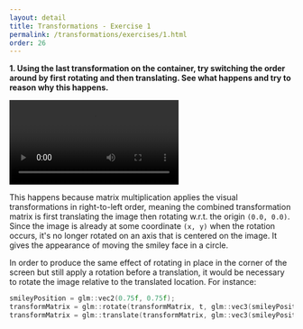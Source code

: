 ```yaml
---
layout: detail
title: Transformations - Exercise 1
permalink: /transformations/exercises/1.html
order: 26
---
```


**1. Using the last transformation on the container, try switching the order around by first rotating and then translating. See what happens and try to reason why this happens.** 

<video controls autoplay loop src="{{ site.baseurl }}/assets/transformations/exercises/1/1.mp4"></video>

This happens because matrix multiplication applies the visual transformations in right-to-left order, meaning the combined transformation matrix is first translating the image then rotating w.r.t. the origin ```(0.0, 0.0)```. Since the image is already at some coordinate ```(x, y)``` when the rotation occurs, it's no longer rotated on an axis that is centered on the image. It gives the appearance of moving the smiley face in a circle.

In order to produce the same effect of rotating in place in the corner of the screen but still apply a rotation before a translation, it would be necessary to rotate the image relative to the translated location. For instance: 


```c++
smileyPosition = glm::vec2(0.75f, 0.75f);
transformMatrix = glm::rotate(transformMatrix, t, glm::vec3(smileyPosition, 1.0f));
transformMatrix = glm::translate(transformMatrix, glm::vec3(smileyPosition, 1.0f));
```
